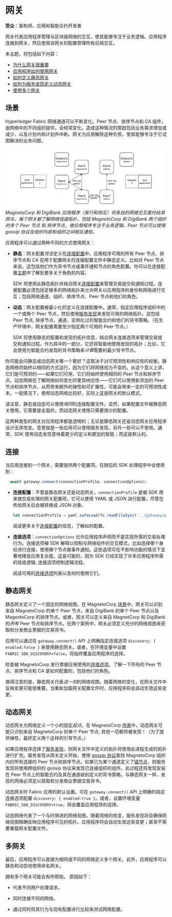# 网关

**受众**：架构师，应用和智能合约开发者

网关代表应用程序管理与区块链网络的交互，使其能够专注于业务逻辑。应用程序连接到网关，然后使用该网关的配置管理所有后续交互。

本主题，将包括如下内容：

*  [为什么网关很重要](#场景)
*  [应用程序如何使用网关](#连接)
*  [如何定义静态网关](#静态网关)
*  [如何为服务发现定义动态网关](#动态网关)
*  [使用多个网关](#多网关)

## 场景

Hyperledger Fabric 网络通道可以不断变化。Peer 节点、排序节点和 CA 组件，由网络中的不同组织提供，会经常变化。造成这种情况的原因包括业务需求增加或减少，以及计划内和计划外中断。网关为应用解除这种负担，使其能够专注于它试图解决的业务问题。

![gateway.scenario](./develop.diagram.25.png)
*MagnetoCorp 和 DigiBank 应用程序（发行和购买）将各自的网络交互委托给其网关。每个网关都了解网络信道拓扑，包括 MagnetoCorp 和 DigiBank 两个组织的多个 Peer 节点 和 排序节点，使应用程序专注于业务逻辑。Peer 节点可以使用 gossip 协议在组织内部和组织之间相互通信。*

应用程序可以通过两种不同的方式使用网关：

* **静态**：网关配置*完全*定义在[连接配置](./connectionprofile.html)中。应用程序可用的所有 Peer 节点、排序节点和 CA 在用于配置网关的连接配置文件中静态定义。比如对 Peer 节点来说，这包括他们作为背书节点或事件通知节点的角色配置。你可以在连接配置[主题](./connectionprofile.html)中了解到更多关于角色的内容。

  SDK 将使用此静态拓扑并结合网关[连接配置](./connectionoptions)来管理交易提交和通知过程。连接配置必须包括足够多的网络拓扑来允许网关以应用程序的身份和网络进行交互；包括网络通道、组织、排序节点、Peer 节点和他们的角色。

* **动态**：网关配置被最小化的定义在连接配置中。通常，指定应用程序组织中的一个或两个 Peer 节点，然后使用[服务发现](../discovery-overview.html)来发现可用的网络拓扑。这包括 Peer 节点, 排序节点、通道、实例化过的智能合约和他们的背书策略。（在生产环境中，网关配置需要至少指定两个可用的 Peer 节点。）

  SDK 将使用静态的配置和发现的拓扑信息，结合网关连接选项来管理交易提交和通知过程。作为其中的一部分，它还将智能地使用发现的拓扑；比如，它会使用为智能合约发现的背书策略来*计算*需要的最少背书节点。

你可能会问静态或动态网关哪一个更好？这取决于对可预测性和响应性的权衡。静态网络将始终以相同的方式运行，因为它们将网络视为不变的。从这个意义上讲，它们是可预测的——如果它们可用，它们将始终使用相同的 Peer 节点和排序节点。动态网络在了解网络如何变化时更具响应性——它们可以使用新添加的 Peer 节点和排序节点，从而带来额外的弹性和可扩展性，可能会带来一定的可预测性成本。一般情况下，使用动态网络比较好，实际上这是网关的默认模式。

请注意，静态或动态可以使用*相同*的连接配置文件。显然，如果配置文件被静态网关使用，它需要是全面的，而动态网关使用只需要很少的配置。

这两种类型的网关对应用程序都是透明的；无论是静态网关还是动态网关应用程序设计无序改变。意思就是一些应用可以使用服务发现，另外一些可以不使用。通常，SDK 使用动态发现意味着更少的定义和更加的智能；而这是默认的。

## 连接

当应用连接到一个网关，需要提供两个配置项。在随后的 SDK 处理程序中会使用到：

```javascript
  await gateway.connect(connectionProfile, connectionOptions);
```

* **连接配置**：不管是静态网关还是动态网关，`connectionProfile` 是被 SDK 用来做交易处理的网关配置项，它可以使用 YAML 或 JSON 进行配置，尽管在传给网关后会被转换成 JSON 对象。

  ```javascript
  let connectionProfile = yaml.safeLoad(fs.readFileSync('../gateway/paperNet.yaml', 'utf8'));
  ```

  阅读更多关于[连接配置](./connectionprofile.html)的信息，了解如何配置。

* **连接选项**：`connectionOptions` 允许应用程序声明而不是实现所需的交易处理行为。连接选项被 SDK 解释以控制与网络组件的交互模式，比如选择哪个身份进行连接，使用哪个节点做事件通知。这些选项可在不影响功能的情况下显著地降低应用复杂度。这是可能的，因为 SDK 已经实现了许多应用程序所需的低级逻辑; 连接选项控制逻辑流程。

  阅读可用的[连接选项](./connectionoptions.html)列表以及何时使用它们。

## 静态网关

静态网关定义了一个固定的网络视图。在 MagnetoCorp [场景](#场景)中，网关可以识别来自 MagnetoCorp 的单个 Peer 节点，来自 DigiBank 的单个 Peer 节点以及 MagentoCorp 的排序节点。或者，网关可以定义来自 MagnetCorp 和 DigiBank 的*所有* Peer 节点和排序节点。在两个案例中，网关必须定义充分的网络视图来获取和分发商业票据的交易背书。

应用可以通过在 `gateway.connect()` API 上明确指定连接选项 `discovery: { enabled:false }` 来使用静态网关。或者，在环境变量中设置 `FABRIC_SDK_DISCOVERY=false`，将始终覆盖应用程序的选择。

检查被 MagnetoCorp 发行票据应用使用的[连接选项](https://github.com/hyperledger/fabric-samples/blob/master/commercial-paper/organization/magnetocorp/gateway/networkConnection.yaml)。了解一下所有的 Peer 节点、排序节点和 CA 是如何配置的，包括他们的角色。

值得注意的是，静态网关代表*这一刻*的网络视图。随着网络的变化，在网关文件中反映变更可能很重要。当重新加载网关配置文件时，应用程序将会自动生效这些变更。

## 动态网关

动态网关为网络定义一个小的固定*起点*。在 MagnetoCorp [场景](#场景)中，动态网关可能只识别来自 MagnetoCorp 的单个 Peer 节点; 其他一切都将被发现！（为了提供弹性，最好定义两个这样的引导节点。）

如果应用程序选择了[服务发现](../discovery-overview.html)，则网关文件中定义的拓扑将使用此进程生成的拓扑进行扩充。服务发现从网关定义开始，使用 [gossip 协议](../gossip.html)查找 MagnetoCorp 组织内的所有连接的 Peer 节点和排序节点。如果已为某个通道定义了[锚节点](../glossary.html#anchor-peer)，则服务发现将使用跨组织的 goosip 协议来发现已连接组织的组件。此过程还将发现安装在 Peer 节点上的智能合约及其在通道级别定义的背书策略。与静态网关一样，发现的网络必须足以获取和分发商业票据交易背书。

动态网关时 Fabric 应用的默认设置。可在 `gateway.connect()` API 上明确的指定连接选项配置 `discovery: { enabled:true }`。或者，设置环境变量 `FABRIC_SDK_DISCOVERY=true`，将会覆盖应用程序的选择。

动态网络代表了一个与时俱进的网络视图。随着网络的改变，服务发现将会确保网络视图精确反映应用程序可见的拓扑。应用程序将会自动生效这些变更；甚至不需要重载网关配置文件。

## 多网关

最后，应用程序可以直接为相同或不同的网络定义多个网关。此外，应用程序可以静态和动态地使用命名网关。

拥有多个网关可能会有所帮助。 原因如下：

* 代表不同用户处理请求。

* 同时连接不同的网络。

* 通过同时将其行为与现有配置进行比较来测试网络配置。

<!--- Licensed under Creative Commons Attribution 4.0 International License
https://creativecommons.org/licenses/by/4.0/ -->